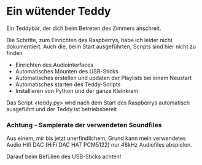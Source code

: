 # Ein wütender Teddy

Ein Teddybär, der dich beim Betreten des Zimmers anschreit.

Die Schritte, zum Einrichten des Raspberrys, habe ich leider nicht dokumentiert.
Auch die, beim Start ausgeführten, Scripts sind hier nicht zu finden

- Einrichten des Audiointerfaces
- Automatisches Mounten des USB-Sticks
- Automatisches erstellen und updaten der Playlists bei einem Neustart
- Automatisches starten des Teddy-Scripts
- Installieren von Python und der ganze Kleinkram

Das Script <teddy.py> wird nach dem Start des Raspberrys automatisch ausgeführt und der Teddy ist betriebsbereit

### Achtung - Samplerate der verwendeten Soundfiles

Aus einem, mir bis jetzt unerfindlichem, Grund kann mein verwendetes Audio Hifi DAC (HiFi DAC HAT PCM5122) nur 48kHz Audiofiles abspielen.

Darauf beim Befüllen des USB-Sticks achten!
